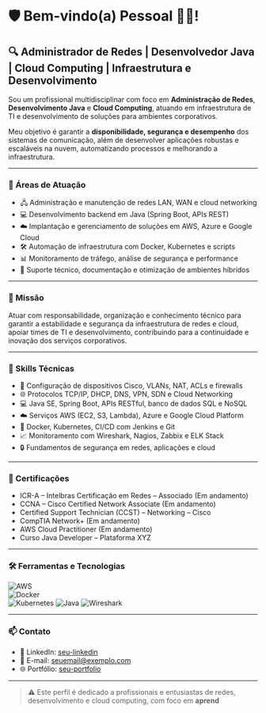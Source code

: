 # 🛡️ Bem-vindo(a) Pessoal 👨‍💻!

## 🔍 Administrador de Redes | Desenvolvedor Java | Cloud Computing | Infraestrutura e Desenvolvimento

Sou um profissional multidisciplinar com foco em **Administração de Redes**, **Desenvolvimento Java** e **Cloud Computing**, atuando em infraestrutura de TI e desenvolvimento de soluções para ambientes corporativos.

Meu objetivo é garantir a **disponibilidade, segurança e desempenho** dos sistemas de comunicação, além de desenvolver aplicações robustas e escaláveis na nuvem, automatizando processos e melhorando a infraestrutura.

---

### 💼 Áreas de Atuação

- 🖧 Administração e manutenção de redes LAN, WAN e cloud networking  
- 💻 Desenvolvimento backend em Java (Spring Boot, APIs REST)  
- ☁️ Implantação e gerenciamento de soluções em AWS, Azure e Google Cloud  
- 🛠️ Automação de infraestrutura com Docker, Kubernetes e scripts  
- 📊 Monitoramento de tráfego, análise de segurança e performance  
- 🧰 Suporte técnico, documentação e otimização de ambientes híbridos  

---

### 🎯 Missão

Atuar com responsabilidade, organização e conhecimento técnico para garantir a estabilidade e segurança da infraestrutura de redes e cloud, apoiar times de TI e desenvolvimento, contribuindo para a continuidade e inovação dos serviços corporativos.

---

### 🚀 Skills Técnicas

- 🔧 Configuração de dispositivos Cisco, VLANs, NAT, ACLs e firewalls  
- 🌐 Protocolos TCP/IP, DHCP, DNS, VPN, SDN e Cloud Networking  
- 💻 Java SE, Spring Boot, APIs RESTful, banco de dados SQL e NoSQL  
- ☁️ Serviços AWS (EC2, S3, Lambda), Azure e Google Cloud Platform  
- 🐳 Docker, Kubernetes, CI/CD com Jenkins e Git  
- 📈 Monitoramento com Wireshark, Nagios, Zabbix e ELK Stack  
- 🔒 Fundamentos de segurança em redes, aplicações e cloud  

---

### 🏅 Certificações

- ICR-A – Intelbras Certificação em Redes – Associado (Em andamento)  
- CCNA – Cisco Certified Network Associate (Em andamento)  
- Certified Support Technician (CCST) – Networking – Cisco  
- CompTIA Network+ (Em andamento)  
- AWS Cloud Practitioner (Em andamento)  
- Curso Java Developer – Plataforma XYZ  

---

### 🛠️ Ferramentas e Tecnologias

![AWS](https://img.shields.io/badge/AWS-232F3E?style=for-the-badge&logo=amazonaws&logoColor=white)  
![Docker](https://img.shields.io/badge/Docker-2496ED?style=for-the-badge&logo=docker&logoColor=white)  
![Kubernetes](https://img.shields.io/badge/Kubernetes-326CE5?style=for-the-badge&logo=kubernetes&logoColor=white)
![Java](https://img.shields.io/badge/Java-CC9933?style=for-the-badge&logo=Java&logoColor=orange)
![Wireshark](https://img.shields.io/badge/Wireshark-336de5?style=for-the-badge&logo=Wireshark&logoColor=orange)

---

### 📫 Contato

- 🔗 LinkedIn: [seu-linkedin](https://www.linkedin.com/in/seunome)  
- 📧 E-mail: seuemail@exemplo.com  
- 🌐 Portfólio: [seu-portfolio](https://seu-portfolio.vercel.app)  

---

> ⚠️ Este perfil é dedicado a profissionais e entusiastas de redes, desenvolvimento e cloud computing, com foco em **aprend**
